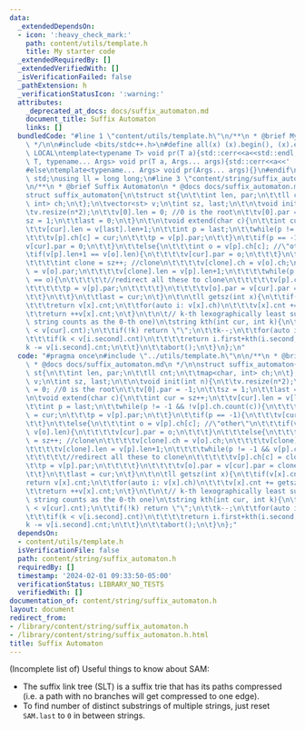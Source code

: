 ```yaml
---
data:
  _extendedDependsOn:
  - icon: ':heavy_check_mark:'
    path: content/utils/template.h
    title: My starter code
  _extendedRequiredBy: []
  _extendedVerifiedWith: []
  _isVerificationFailed: false
  _pathExtension: h
  _verificationStatusIcon: ':warning:'
  attributes:
    _deprecated_at_docs: docs/suffix_automaton.md
    document_title: Suffix Automaton
    links: []
  bundledCode: "#line 1 \"content/utils/template.h\"\n/**\n * @brief My starter code\n\
    \ */\n\n#include <bits/stdc++.h>\n#define all(x) (x).begin(), (x).end()\n\n#ifdef\
    \ LOCAL\ntemplate<typename T> void pr(T a){std::cerr<<a<<std::endl;}\ntemplate<typename\
    \ T, typename... Args> void pr(T a, Args... args){std::cerr<<a<<' ',pr(args...);}\n\
    #else\ntemplate<typename... Args> void pr(Args... args){}\n#endif\n\nusing namespace\
    \ std;\nusing ll = long long;\n#line 3 \"content/string/suffix_automaton.h\"\n\
    \n/**\n * @brief Suffix Automaton\n * @docs docs/suffix_automaton.md\n */\n\n\
    struct suffix_automaton{\n\tstruct st{\n\t\tint len, par;\n\t\tll cnt;\n\t\tmap<char,\
    \ int> ch;\n\t};\n\tvector<st> v;\n\tint sz, last;\n\t\n\tvoid init(int n){\n\t\
    \tv.resize(n*2);\n\t\tv[0].len = 0; //0 is the root\n\t\tv[0].par = -1;\n\t\t\
    sz = 1;\n\t\tlast = 0;\n\t}\n\t\n\tvoid extend(char c){\n\t\tint cur = sz++;\n\
    \t\tv[cur].len = v[last].len+1;\n\t\tint p = last;\n\t\twhile(p != -1 && !v[p].ch.count(c)){\n\
    \t\t\tv[p].ch[c] = cur;\n\t\t\tp = v[p].par;\n\t\t}\n\t\tif(p == -1){\n\t\t\t\
    v[cur].par = 0;\n\t\t}\n\t\telse{\n\t\t\tint o = v[p].ch[c]; //\"other\"\n\t\t\
    \tif(v[p].len+1 == v[o].len){\n\t\t\t\tv[cur].par = o;\n\t\t\t}\n\t\t\telse{\n\
    \t\t\t\tint clone = sz++; //clone\n\t\t\t\tv[clone].ch = v[o].ch;\n\t\t\t\tv[clone].par\
    \ = v[o].par;\n\t\t\t\tv[clone].len = v[p].len+1;\n\t\t\t\twhile(p != -1 && v[p].ch[c]\
    \ == o){\n\t\t\t\t\t//redirect all these to clone\n\t\t\t\t\tv[p].ch[c] = clone;\n\
    \t\t\t\t\tp = v[p].par;\n\t\t\t\t}\n\t\t\t\tv[o].par = v[cur].par = clone;\n\t\
    \t\t}\n\t\t}\n\t\tlast = cur;\n\t}\n\t\n\tll getsz(int x){\n\t\tif(v[x].cnt)\n\
    \t\t\treturn v[x].cnt;\n\t\tfor(auto i: v[x].ch)\n\t\t\tv[x].cnt += getsz(i.second);\n\
    \t\treturn ++v[x].cnt;\n\t}\n\t\n\t// k-th lexographically least substring (empty\
    \ string counts as the 0-th one)\n\tstring kth(int cur, int k){\n\t\tassert(k\
    \ < v[cur].cnt);\n\t\tif(!k) return \"\";\n\t\tk--;\n\t\tfor(auto i: v[cur].ch){\n\
    \t\t\tif(k < v[i.second].cnt)\n\t\t\t\treturn i.first+kth(i.second, k);\n\t\t\t\
    k -= v[i.second].cnt;\n\t\t}\n\t\tabort();\n\t}\n};\n"
  code: "#pragma once\n#include \"../utils/template.h\"\n\n/**\n * @brief Suffix Automaton\n\
    \ * @docs docs/suffix_automaton.md\n */\n\nstruct suffix_automaton{\n\tstruct\
    \ st{\n\t\tint len, par;\n\t\tll cnt;\n\t\tmap<char, int> ch;\n\t};\n\tvector<st>\
    \ v;\n\tint sz, last;\n\t\n\tvoid init(int n){\n\t\tv.resize(n*2);\n\t\tv[0].len\
    \ = 0; //0 is the root\n\t\tv[0].par = -1;\n\t\tsz = 1;\n\t\tlast = 0;\n\t}\n\t\
    \n\tvoid extend(char c){\n\t\tint cur = sz++;\n\t\tv[cur].len = v[last].len+1;\n\
    \t\tint p = last;\n\t\twhile(p != -1 && !v[p].ch.count(c)){\n\t\t\tv[p].ch[c]\
    \ = cur;\n\t\t\tp = v[p].par;\n\t\t}\n\t\tif(p == -1){\n\t\t\tv[cur].par = 0;\n\
    \t\t}\n\t\telse{\n\t\t\tint o = v[p].ch[c]; //\"other\"\n\t\t\tif(v[p].len+1 ==\
    \ v[o].len){\n\t\t\t\tv[cur].par = o;\n\t\t\t}\n\t\t\telse{\n\t\t\t\tint clone\
    \ = sz++; //clone\n\t\t\t\tv[clone].ch = v[o].ch;\n\t\t\t\tv[clone].par = v[o].par;\n\
    \t\t\t\tv[clone].len = v[p].len+1;\n\t\t\t\twhile(p != -1 && v[p].ch[c] == o){\n\
    \t\t\t\t\t//redirect all these to clone\n\t\t\t\t\tv[p].ch[c] = clone;\n\t\t\t\
    \t\tp = v[p].par;\n\t\t\t\t}\n\t\t\t\tv[o].par = v[cur].par = clone;\n\t\t\t}\n\
    \t\t}\n\t\tlast = cur;\n\t}\n\t\n\tll getsz(int x){\n\t\tif(v[x].cnt)\n\t\t\t\
    return v[x].cnt;\n\t\tfor(auto i: v[x].ch)\n\t\t\tv[x].cnt += getsz(i.second);\n\
    \t\treturn ++v[x].cnt;\n\t}\n\t\n\t// k-th lexographically least substring (empty\
    \ string counts as the 0-th one)\n\tstring kth(int cur, int k){\n\t\tassert(k\
    \ < v[cur].cnt);\n\t\tif(!k) return \"\";\n\t\tk--;\n\t\tfor(auto i: v[cur].ch){\n\
    \t\t\tif(k < v[i.second].cnt)\n\t\t\t\treturn i.first+kth(i.second, k);\n\t\t\t\
    k -= v[i.second].cnt;\n\t\t}\n\t\tabort();\n\t}\n};"
  dependsOn:
  - content/utils/template.h
  isVerificationFile: false
  path: content/string/suffix_automaton.h
  requiredBy: []
  timestamp: '2024-02-01 09:33:50-05:00'
  verificationStatus: LIBRARY_NO_TESTS
  verifiedWith: []
documentation_of: content/string/suffix_automaton.h
layout: document
redirect_from:
- /library/content/string/suffix_automaton.h
- /library/content/string/suffix_automaton.h.html
title: Suffix Automaton
---
```

(Incomplete list of) Useful things to know about SAM:
- The suffix link tree (SLT) is a suffix trie that has its paths compressed (i.e. a path with no branches will get compressed to one edge).
- To find number of distinct substrings of multiple strings, just reset `SAM.last` to `0` in between strings.
